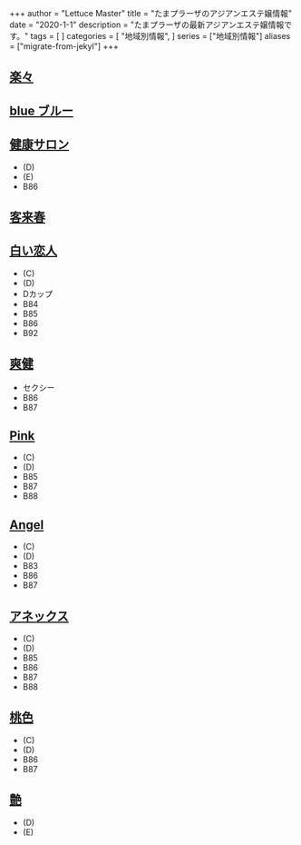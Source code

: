 +++
author = "Lettuce Master"
title = "たまプラーザのアジアンエステ嬢情報"
date = "2020-1-1"
description = "たまプラーザの最新アジアンエステ嬢情報です。"
tags = [
]
categories = [
    "地域別情報",
]
series = ["地域別情報"]
aliases = ["migrate-from-jekyl"]
+++

## [楽々](http://rakurakuest.xyz/)
## [blue ブルー](http://tamaplazarelax.fun/)
## [健康サロン](http://esthe-relax.pink/)
- (D)
- (E)
- B86
## [客来春](http://kixyakuraicixyun.este88.com/)
## [白い恋人](http://koibito.mznab.com/)
- (C)
- (D)
- Dカップ
- B84
- B85
- B86
- B92
## [爽健](http://relax-esthe.biz/)
- セクシー
- B86
- B87
## [Pink](http://www.pink.estjpn.com/)
- (C)
- (D)
- B85
- B87
- B88
## [Angel](http://www.angel.relaxmens.com/)
- (C)
- (D)
- B83
- B86
- B87
## [アネックス](http://www.annex.aromanv.com/)
- (C)
- (D)
- B85
- B86
- B87
- B88
## [桃色](http://www.momoiro.mensest.com/)
- (C)
- (D)
- B86
- B87
## [艶](https://r-kashiwa.biz/)
- (D)
- (E)
